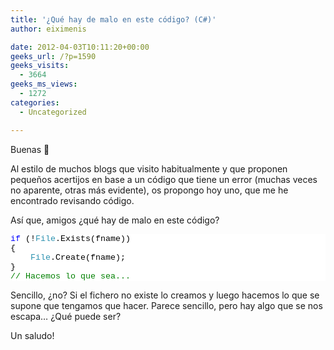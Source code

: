 ```yaml
---
title: '¿Qué hay de malo en este código? (C#)'
author: eiximenis

date: 2012-04-03T10:11:20+00:00
geeks_url: /?p=1590
geeks_visits:
  - 3664
geeks_ms_views:
  - 1272
categories:
  - Uncategorized

---
```

Buenas 🙂 

Al estilo de muchos blogs que visito habitualmente y que proponen pequeños acertijos en base a un código que tiene un error (muchas veces no aparente, otras más evidente), os propongo hoy uno, que me he encontrado revisando código.

Así que, amigos ¿qué hay de malo en este código?

<div style="font-family: courier new; background: white; color: black; font-size: 10pt">
  <p style="margin: 0px">
    <span style="color: blue">if</span> (!<span style="color: #2b91af">File</span>.Exists(fname))
  </p>
  
  <p style="margin: 0px">
    {
  </p>
  
  <p style="margin: 0px">
    &#160;&#160;&#160; <span style="color: #2b91af">File</span>.Create(fname);
  </p>
  
  <p style="margin: 0px">
    }
  </p>
  
  <p style="margin: 0px">
    <span style="color: green">// Hacemos lo que sea...</span>
  </p></p>
</div>

Sencillo, ¿no? Si el fichero no existe lo creamos y luego hacemos lo que se supone que tengamos que hacer. Parece sencillo, pero hay algo que se nos escapa… ¿Qué puede ser?

Un saludo!